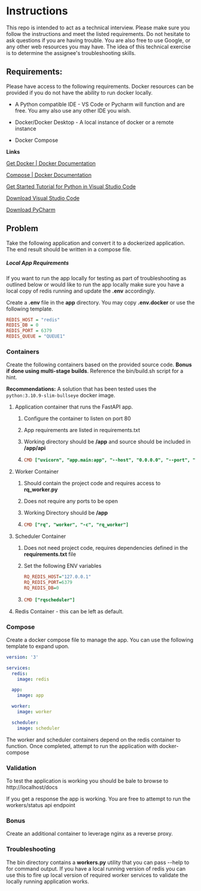 # Instructions

This repo is intended to act as a technical interview. Please make sure you follow the instructions and meet the listed requirements. Do not hesitate to ask questions if you are having trouble. You are also free to use Google, or any other web resources you may have. The idea of this technical exercise is to determine the assignee's troubleshooting skills. 

## Requirements:

Please have access to the following requirements. Docker resources can be provided if you do not have the ability to run docker locally.

* A Python compatible IDE - VS Code or Pycharm will function and are free. You amy also use any other IDE you wish.

* Docker/Docker Desktop - A local instance of docker or a remote instance

* Docker Compose

**Links**

[Get Docker | Docker Documentation](https://docs.docker.com/get-docker/)

[Compose | Docker Documentation](https://docs.docker.com/compose/)

[Get Started Tutorial for Python in Visual Studio Code](https://code.visualstudio.com/docs/python/python-tutorial)

[Download Visual Studio Code ](https://code.visualstudio.com/Download)

[Download PyCharm](https://www.jetbrains.com/pycharm/download/)

## Problem

Take the following application and convert it to a dockerized application. The end result should be written in a compose file.



##### Local App Requirements

If you want to run the app locally for testing as part of troubleshooting as outlined below or would like to run the app locally make sure you have a local copy of redis running and update the **.env** accordingly.



Create a **.env** file in the **app** directory. You may copy **.env.docker** or use the following template.

```ini
REDIS_HOST = "redis"
REDIS_DB = 0
REDIS_PORT = 6379
REDIS_QUEUE = "QUEUE1"
```



### Containers

Create the following containers based on the provided source code. **Bonus if done using multi-stage builds**. Reference the bin/build.sh script for a hint.

**Recommendations:** A solution that has been tested uses the `python:3.10.9-slim-bullseye` docker image. 

1. Application container that runs the FastAPI app.
   
   1. Configure the container to listen on port 80
   
   2. App requirements are listed in requirements.txt
   
   3. Working directory should be **/app** and source should be included in **/app/api**
   
   4. ```ini
      CMD ["uvicorn", "app.main:app", "--host", "0.0.0.0", "--port", "80"]
      ```

2. Worker Container
   
   1. Should contain the project code and requires access to **rq_worker.py**
   
   2. Does not require any ports to be open
   
   3. Working Directory should be **/app**
   
   4. ```ini
      CMD ["rq", "worker", "-c", "rq_worker"]
      ```

3. Scheduler Container
   
   1. Does not need project code, requires dependencies defined in the **requirements.txt** file
   
   2. Set the following ENV variables
      
      ```ini
      RQ_REDIS_HOST="127.0.0.1"
      RQ_REDIS_PORT=6379
      RQ_REDIS_DB=0
      ```
   
   3. ```ini
      CMD ["rqscheduler"]
      ```

4. Redis Container - this can be left as default.

### Compose

Create a docker compose file to manage the app. You can use the following template to expand upon.

```yaml
version: '3'

services:
  redis:
    image: redis

  app:
    image: app

  worker:
    image: worker

  scheduler:
    image: scheduler
```

The worker and scheduler containers depend on the redis container to function. Once completed, attempt to run the application with docker-compose

### Validation

To test the application is working you should be bale to browse to http://localhost/docs

If you get a response the app is working. You are free to attempt to run the workers/status api endpoint



### Bonus

Create an additional container to leverage nginx as a reverse proxy.




### Troubleshooting

The bin directory contains a **workers.py** utility  that you can pass --help to for command output. If you have a local running version of redis you can use this to fire up local version of required worker services to validate the locally running application works.
